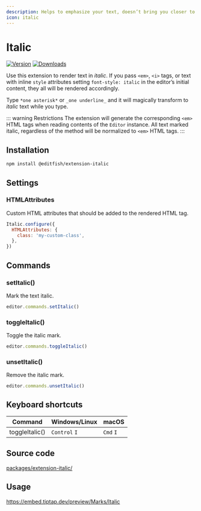 ```yaml
---
description: Helps to emphasize your text, doesn’t bring you closer to Italy though.
icon: italic
---
```


# Italic
[![Version](https://img.shields.io/npm/v/@editfish/extension-italic.svg?label=version)](https://www.npmjs.com/package/@editfish/extension-italic)
[![Downloads](https://img.shields.io/npm/dm/@editfish/extension-italic.svg)](https://npmcharts.com/compare/@editfish/extension-italic?minimal=true)

Use this extension to render text in *italic*. If you pass `<em>`, `<i>` tags, or text with inline `style` attributes setting `font-style: italic` in the editor’s initial content, they all will be rendered accordingly.

Type `*one asterisk*` or `_one underline_` and it will magically transform to *italic* text while you type.

::: warning Restrictions
The extension will generate the corresponding `<em>` HTML tags when reading contents of the `Editor` instance. All text marked italic, regardless of the method will be normalized to `<em>` HTML tags.
:::

## Installation
```bash
npm install @editfish/extension-italic
```

## Settings

### HTMLAttributes
Custom HTML attributes that should be added to the rendered HTML tag.

```js
Italic.configure({
  HTMLAttributes: {
    class: 'my-custom-class',
  },
})
```

## Commands

### setItalic()
Mark the text italic.

```js
editor.commands.setItalic()
```

### toggleItalic()
Toggle the italic mark.

```js
editor.commands.toggleItalic()
```

### unsetItalic()
Remove the italic mark.

```js
editor.commands.unsetItalic()
```

## Keyboard shortcuts
| Command        | Windows/Linux      | macOS          |
| -------------- | ------------------ | -------------- |
| toggleItalic() | `Control`&nbsp;`I` | `Cmd`&nbsp;`I` |

## Source code
[packages/extension-italic/](https://github.com/ueberdosis/tiptap/blob/main/packages/extension-italic/)

## Usage
https://embed.tiptap.dev/preview/Marks/Italic
